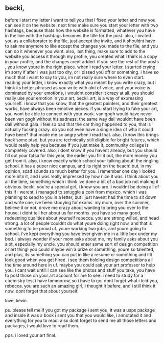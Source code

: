 ## becki,
before i start my letter i want to tell you that i fixed your letter and now you can see it on the website, next time make sure you start your letter with  two hashtags,
because thats how the website is formatted, whatever you have in the line with the hashtags becomes the title for the post. also, i invited you as a collaborater to the file,
just accept the invite, and it shouldnt have to ask me anymore to like accept the changes you made to the file, and you can do it whenever you want. also, last thing,
make sure to add to the website you access it through my profile, you created what i think is a copy in your profile, and the changes arent added. if you see the rest of the posts
, you know youre in the right place. when i read your letter, i started crying. im sorry if after i was just too dry, or i pissed you off or something. i have so much that 
i want to say to you, im not really sure where to even start. reading your letter, i know exactly what you meant by you write crazy, but i think its better phrased
as you write with alot of voice, and your voice is dominated by your emotions, i wouldnt consider it crazy at all. you should really use your emotion in your art, becki. 
art, is a way of expressing yourself. i know that you know, that the greatest painters, and their greatest works, have always been emotive pieces. if you start trying 
to fake your art, you wont be able to connect with your work. van gogh would have never been van gogh without his sadness, the same way dali wouldnt have been dali without gala. 
i feel so bad that the car thing happened to you, that is actually fucking crazy. do you not even have a single idea of who it could have been? that made me so angry when i read that. 
also, i know this brings back some ptsd, but you are technically still eligible for bright futures, which would really help you because if you just make it, community college is completely covered. 
also, i dont know if you havent already, but you should fill out your fafsa for this year, the earlier you fill it out, the more money you get from it. also, i know exactly which school your talking about!
the ringling school. it has a super nice campus, and its right on the beach! but, in my opinion, scad sounds so much better for you. i remember one day i looked more into it, and i was really impressed by how nice it was. i think about you all the time, something which i think ive done a bit of a bad job 
not making it obvious. becki, you're a special girl, i know you are. i wouldnt be doing all of this if i werent. i managed to smuggle a coin from mexico, which i was planning to
send to you in a letter, but i just havent had the time to sit down and write one, ive been studying for exams. my mom, over the summer, believe it or not, drove me crazy about wanting to bring you over to the house. 
i didnt tell her about us for months. you have so many good, redeeming qualities about yourself rebecca. you are strong willed, and head strong. a lot of people couldnt do what youre doing right now, and that is something to be proud of. youre working two jobs, and youre going to school. i've kept everything you have ever given me in a little box under my bed. i always wonder if your mom asks about me, my family asks about you alot, especially my uncle. 
you should enter some sort of design competition or art thing! you could maybe win a prize or something, youre so talented, and plus, its something you can put in like a resume or something and itll look good when you get hired. i see them holding design competitions all the time around here in uf. maybe you could ask your art professor to help you. i cant wait untill i can see like the photos and stuff you take, you have to post those on your art account for me to see. i need to study for a chemistry test i have tommorow, so i have to go. dont forget what i told you, rebecca. you are such an amazing girl, i thought it before, and i still think it now. dont forget that about yourself. 

love, kevin.

ps. please tell me if you got my package i sent you, it was a usps package and inside it was a book i sent you that you would like, i annotated it and everything for you to read. 
also dont forget to send me all those letters and packages, i would love to read them. 

pps. i loved your art final. 
